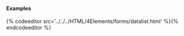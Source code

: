 <section data-markdown>
<script type="text/template">
#datalist
This HTML5 element contains option elements that populate an input element with type="list". These listed items would be considered the quick choices for the field, not a limitation of what can be entered, which would be the functionality of a select menu.
</script>
</section>

<section data-markdown>
<script type="text/template">
###HTML5 Standard Syntax
```
<datalist
     accesskey="spaced list of accelerator key(s)"
     class="class name(s)"
     contenteditable="true | false | inherit"
     contextmenu="id of menu"
     data-X="user-defined data"
     dir="ltr | rtl"
     draggable="true | false | auto"
     hidden="hidden"
     id="unique alphanumeric identifier"
     itemid="microdata id in URL format"
     itemprop="microdata value"
     itemref="space-separated list of IDs that may contain microdata"
     itemscope="itemscope"
     itemtype="microdata type in URL format"
     lang="language code"
     spellcheck="true | false"
     style="style information"
     tabindex="number"
     title="advisory text">
  option elements only
</datalist>
```
</script>
</section>

#### Examples
<section>
{% codeeditor src='../../../HTML/4Elements/forms/datalist.html' %}{% endcodeeditor %}
</section>

<section data-markdown>
<script type="text/template">
###Notes
* This element could be simulated with other browsers using script, custom elements, and careful use of CSS.
</script>
</section>